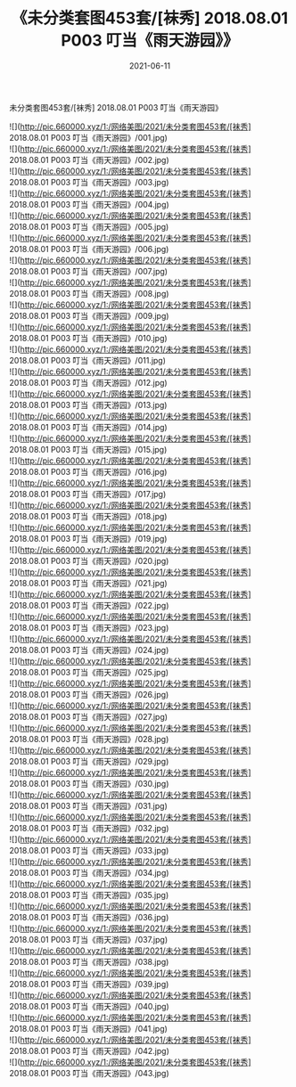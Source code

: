 ﻿---
layout: post
title:  《未分类套图453套/[袜秀] 2018.08.01 P003 叮当《雨天游园》》
date:   2021-06-11
img: http://pic.660000.xyz/1:/网络美图/2021/未分类套图453套/[袜秀] 2018.08.01 P003 叮当《雨天游园》/000.jpg
categories: [美女, 清纯, 唯美]
---

未分类套图453套/[袜秀] 2018.08.01 P003 叮当《雨天游园》

 ![](http://pic.660000.xyz/1:/网络美图/2021/未分类套图453套/[袜秀] 2018.08.01 P003 叮当《雨天游园》/001.jpg) <br>![](http://pic.660000.xyz/1:/网络美图/2021/未分类套图453套/[袜秀] 2018.08.01 P003 叮当《雨天游园》/002.jpg) <br>![](http://pic.660000.xyz/1:/网络美图/2021/未分类套图453套/[袜秀] 2018.08.01 P003 叮当《雨天游园》/003.jpg) <br>![](http://pic.660000.xyz/1:/网络美图/2021/未分类套图453套/[袜秀] 2018.08.01 P003 叮当《雨天游园》/004.jpg) <br>![](http://pic.660000.xyz/1:/网络美图/2021/未分类套图453套/[袜秀] 2018.08.01 P003 叮当《雨天游园》/005.jpg) <br>![](http://pic.660000.xyz/1:/网络美图/2021/未分类套图453套/[袜秀] 2018.08.01 P003 叮当《雨天游园》/006.jpg) <br>![](http://pic.660000.xyz/1:/网络美图/2021/未分类套图453套/[袜秀] 2018.08.01 P003 叮当《雨天游园》/007.jpg) <br>![](http://pic.660000.xyz/1:/网络美图/2021/未分类套图453套/[袜秀] 2018.08.01 P003 叮当《雨天游园》/008.jpg) <br>![](http://pic.660000.xyz/1:/网络美图/2021/未分类套图453套/[袜秀] 2018.08.01 P003 叮当《雨天游园》/009.jpg) <br>![](http://pic.660000.xyz/1:/网络美图/2021/未分类套图453套/[袜秀] 2018.08.01 P003 叮当《雨天游园》/010.jpg) <br>![](http://pic.660000.xyz/1:/网络美图/2021/未分类套图453套/[袜秀] 2018.08.01 P003 叮当《雨天游园》/011.jpg) <br>![](http://pic.660000.xyz/1:/网络美图/2021/未分类套图453套/[袜秀] 2018.08.01 P003 叮当《雨天游园》/012.jpg) <br>![](http://pic.660000.xyz/1:/网络美图/2021/未分类套图453套/[袜秀] 2018.08.01 P003 叮当《雨天游园》/013.jpg) <br>![](http://pic.660000.xyz/1:/网络美图/2021/未分类套图453套/[袜秀] 2018.08.01 P003 叮当《雨天游园》/014.jpg) <br>![](http://pic.660000.xyz/1:/网络美图/2021/未分类套图453套/[袜秀] 2018.08.01 P003 叮当《雨天游园》/015.jpg) <br>![](http://pic.660000.xyz/1:/网络美图/2021/未分类套图453套/[袜秀] 2018.08.01 P003 叮当《雨天游园》/016.jpg) <br>![](http://pic.660000.xyz/1:/网络美图/2021/未分类套图453套/[袜秀] 2018.08.01 P003 叮当《雨天游园》/017.jpg) <br>![](http://pic.660000.xyz/1:/网络美图/2021/未分类套图453套/[袜秀] 2018.08.01 P003 叮当《雨天游园》/018.jpg) <br>![](http://pic.660000.xyz/1:/网络美图/2021/未分类套图453套/[袜秀] 2018.08.01 P003 叮当《雨天游园》/019.jpg) <br>![](http://pic.660000.xyz/1:/网络美图/2021/未分类套图453套/[袜秀] 2018.08.01 P003 叮当《雨天游园》/020.jpg) <br>![](http://pic.660000.xyz/1:/网络美图/2021/未分类套图453套/[袜秀] 2018.08.01 P003 叮当《雨天游园》/021.jpg) <br>![](http://pic.660000.xyz/1:/网络美图/2021/未分类套图453套/[袜秀] 2018.08.01 P003 叮当《雨天游园》/022.jpg) <br>![](http://pic.660000.xyz/1:/网络美图/2021/未分类套图453套/[袜秀] 2018.08.01 P003 叮当《雨天游园》/023.jpg) <br>![](http://pic.660000.xyz/1:/网络美图/2021/未分类套图453套/[袜秀] 2018.08.01 P003 叮当《雨天游园》/024.jpg) <br>![](http://pic.660000.xyz/1:/网络美图/2021/未分类套图453套/[袜秀] 2018.08.01 P003 叮当《雨天游园》/025.jpg) <br>![](http://pic.660000.xyz/1:/网络美图/2021/未分类套图453套/[袜秀] 2018.08.01 P003 叮当《雨天游园》/026.jpg) <br>![](http://pic.660000.xyz/1:/网络美图/2021/未分类套图453套/[袜秀] 2018.08.01 P003 叮当《雨天游园》/027.jpg) <br>![](http://pic.660000.xyz/1:/网络美图/2021/未分类套图453套/[袜秀] 2018.08.01 P003 叮当《雨天游园》/028.jpg) <br>![](http://pic.660000.xyz/1:/网络美图/2021/未分类套图453套/[袜秀] 2018.08.01 P003 叮当《雨天游园》/029.jpg) <br>![](http://pic.660000.xyz/1:/网络美图/2021/未分类套图453套/[袜秀] 2018.08.01 P003 叮当《雨天游园》/030.jpg) <br>![](http://pic.660000.xyz/1:/网络美图/2021/未分类套图453套/[袜秀] 2018.08.01 P003 叮当《雨天游园》/031.jpg) <br>![](http://pic.660000.xyz/1:/网络美图/2021/未分类套图453套/[袜秀] 2018.08.01 P003 叮当《雨天游园》/032.jpg) <br>![](http://pic.660000.xyz/1:/网络美图/2021/未分类套图453套/[袜秀] 2018.08.01 P003 叮当《雨天游园》/033.jpg) <br>![](http://pic.660000.xyz/1:/网络美图/2021/未分类套图453套/[袜秀] 2018.08.01 P003 叮当《雨天游园》/034.jpg) <br>![](http://pic.660000.xyz/1:/网络美图/2021/未分类套图453套/[袜秀] 2018.08.01 P003 叮当《雨天游园》/035.jpg) <br>![](http://pic.660000.xyz/1:/网络美图/2021/未分类套图453套/[袜秀] 2018.08.01 P003 叮当《雨天游园》/036.jpg) <br>![](http://pic.660000.xyz/1:/网络美图/2021/未分类套图453套/[袜秀] 2018.08.01 P003 叮当《雨天游园》/037.jpg) <br>![](http://pic.660000.xyz/1:/网络美图/2021/未分类套图453套/[袜秀] 2018.08.01 P003 叮当《雨天游园》/038.jpg) <br>![](http://pic.660000.xyz/1:/网络美图/2021/未分类套图453套/[袜秀] 2018.08.01 P003 叮当《雨天游园》/039.jpg) <br>![](http://pic.660000.xyz/1:/网络美图/2021/未分类套图453套/[袜秀] 2018.08.01 P003 叮当《雨天游园》/040.jpg) <br>![](http://pic.660000.xyz/1:/网络美图/2021/未分类套图453套/[袜秀] 2018.08.01 P003 叮当《雨天游园》/041.jpg) <br>![](http://pic.660000.xyz/1:/网络美图/2021/未分类套图453套/[袜秀] 2018.08.01 P003 叮当《雨天游园》/042.jpg) <br>![](http://pic.660000.xyz/1:/网络美图/2021/未分类套图453套/[袜秀] 2018.08.01 P003 叮当《雨天游园》/043.jpg) <br>